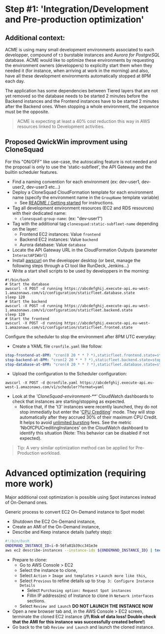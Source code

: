 # Step #1: 'Integration/Development and Pre-production optimization' 

## Additional context:

ACME is using many small development environments associated to each developper, compound of `t3` burstable instances and *Aurora for PostgreSQL* database.
ACME would like to optimize these environments by requesting the environment owners (developpers) to explicilty start them when they needed it
(for instance, when arriving at work in the morning) and also, have all these development environments automatically stopped at 8PM each day. 

The application has some dependencies between Tiered layers that are not yet removed so the database needs to be started 2 minutes before the Backend instances and the Frontend instances have to be started 2 minutes after the Backend ones.
When stopping a whole environment, the sequence must be the opposite.

> ACME is expecting at least a 40% cost reduction this way in AWS resources linked to Development activities.

## Proposed QwickWin improvment using CloneSquad

For this "ON/OFF" like use-case, the autoscaling feature is not needed and the proposal is only to use the 'static-subfleet', the API Gateway and the builtin scheduler features.

* Find a naming convention for each environment (ex: dev-user1, dev-user2, dev-user3 etc...)
* Deploy a CloneSquad CloudFormation template for each environment name (specify the environment name in the `GroupName` template variable)
	- See [README / Getting started](../../README.md#installing--getting-started) for instructions.
* Tag all development environment resources (EC2 and RDS resources) with their dedicated name:
	- `clonesquad:group-name`: <GroupName> (ex: "dev-user1")
* Tag with the additional tag `clonesquad:static-subfleet-name` depending on the layer:
	- Frontend EC2 instances: Value `frontend`
	- Backend EC2 instances: Value `backend`
	- Aurora database: Value `database`
* Locate the API Gateway URL in the CloudFormation Outputs (parameter `InteractAPIWUrl`)
* Install [awscurl](https://github.com/okigan/awscurl) on the developper desktop (or best, manage the following steps through a CI tool like RunDeck, Jenkins...)
* Write a start shell scripts to be used by developpers in the morning:

```shell
#!/bin/bash
# Start the database
awscurl -X POST -d running https://abcdefghij.execute-api.eu-west-1.amazonaws.com/v1/configuration/staticfleet.database.state
sleep 120
# Start the backend
awscurl -X POST -d running https://abcdefghij.execute-api.eu-west-1.amazonaws.com/v1/configuration/staticfleet.backend.state
sleep 120
# Start the frontend
awscurl -X POST -d running https://abcdefghij.execute-api.eu-west-1.amazonaws.com/v1/configuration/staticfleet.fronted.state
```

Configure the scheduler to stop the environment after 8PM UTC everyday:
* Create a YAML file `cronfile.yaml` like follow:
```yaml
stop-frontend-at-8PM: "cron(0 20 * * ? *),staticfleet.frontend.state=stopped"
stop-backend-at-8PM: "cron(2 20 * * ? *),staticfleet.backend.state=stopped"
stop-database-at-8PM: "cron(4 20 * * ? *),staticfleet.database.state=stopped"
```

* Upload the configuration to the Scheduler configuration:

```shell
awscurl -X POST -d @cronfile.yaml https://abcdefghij.execute-api.eu-west-1.amazonaws.com/v1/scheduler?format=yaml
```

* Look at the *'CloneSquad-environment-**'* CloudWatch dashboards to check that instances are starting/stopping as expected.
	- Notice that, if the 't3' instances were recently launched, they do not stop immediatly but enter the '[CPU Crediting](../COST_OPTIMIZATION.md#clonesquad-cpu-crediting)' mode. They will stop automatically after they accrued 30% of their maximum CPU Credit. It helps to avoid [unlimited bursting](../COST_OPTIMIZATION.md#clonesquad-cpu-crediting) fees. See the metric 'NbOfCPUCreditingInstances' on the CloudWatch dashboard to identify this situation (Note: This behavior can be disabled if not expected).

> Tip: A very similar optimization method can be applied for Pre-Production workload.

# Advanced optimization (requiring more work)

Major additional cost optimization is possible using Spot instances instead of On-Demand ones.

Generic process to convert EC2 On-Demand instance to Spot model:
* Shutdown the EC2 On-Demand instance,
* Create an AMI of the On-Demand instance,
* Describe and Keep instance details (safety step):
```bash
#!/bin/bash
ONDEMAND_INSTANCE_ID=i-0-56fa81b39cc341e3e
aws ec2 describe-instances --instance-ids ${ONDEMAND_INSTANCE_ID} | tee instance-details-${ONDEMAND_INSTANCE_ID}.json
```
* Prepare to clone:
	- Go to AWS Console > EC2
	- Select the instance to clone,
	- Select `Action` > `Image and templates` > `Launch more like this`,
	- Select `Previous` to refine details up to `Step 3: Configure Instance Details`
		- Select `Purchasing option: Request Spot instances`
		- Fillin IP address(es) of Instance to clone in `Network interfaces` sections.
	- Select `Review and Launch` **DO NOT LAUNCH THE INSTANCE NOW**
* Open a new browser tab and, in the AWS Console > EC2 screen, terminate the cloned EC2 instance (**/!\ Risk of data loss! Double check that the AMI for this instance was successfully created before!**)
* Go back to the tab `Review and Launch` and launch the cloned instance.


